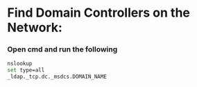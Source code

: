 # Find Domain Controllers on the Network:

### Open cmd and run the following
```bash
nslookup
set type=all
_ldap._tcp.dc._msdcs.DOMAIN_NAME
```